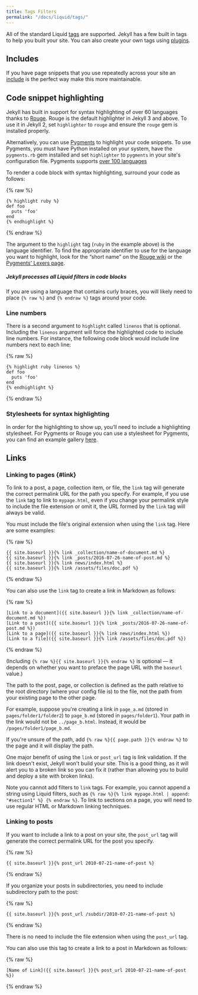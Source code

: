 ```yaml
---
title: Tags Filters
permalink: "/docs/liquid/tags/"
---
```

All of the standard Liquid
[tags](https://shopify.github.io/liquid/tags/control-flow/) are supported.
Jekyll has a few built in tags to help you built your site. You can also create
your own tags using [plugins](/docs/plugins/).

## Includes

If you have page snippets that you use repeatedly across your site an
[include](/docs/include/) is the perfect way make this more maintainable.

## Code snippet highlighting

Jekyll has built in support for syntax highlighting of over 60 languages
thanks to [Rouge](http://rouge.jneen.net). Rouge is the default highlighter
in Jekyll 3 and above. To use it in Jekyll 2, set `highlighter` to `rouge`
and ensure the `rouge` gem is installed properly.

Alternatively, you can use [Pygments](http://pygments.org) to highlight
your code snippets. To use Pygments, you must have Python installed on your
system, have the `pygments.rb` gem installed and set `highlighter` to
`pygments` in your site's configuration file. Pygments supports [over 100
languages](http://pygments.org/languages/)

To render a code block with syntax highlighting, surround your code as follows:

{% raw %}
```liquid
{% highlight ruby %}
def foo
  puts 'foo'
end
{% endhighlight %}
```
{% endraw %}

The argument to the `highlight` tag (`ruby` in the example above) is the
language identifier. To find the appropriate identifier to use for the language
you want to highlight, look for the “short name” on the [Rouge
wiki](https://github.com/jayferd/rouge/wiki/List-of-supported-languages-and-lexers)
or the [Pygments' Lexers page](http://pygments.org/docs/lexers/).

<div class="note info">
  <h5>Jekyll processes all Liquid filters in code blocks</h5>
  <p>If you are using a language that contains curly braces, you
    will likely need to place <code>{&#37; raw &#37;}</code> and
    <code>{&#37; endraw &#37;}</code> tags around your code.</p>
</div>

### Line numbers

There is a second argument to `highlight` called `linenos` that is optional.
Including the `linenos` argument will force the highlighted code to include line
numbers. For instance, the following code block would include line numbers next
to each line:

{% raw %}
```liquid
{% highlight ruby linenos %}
def foo
  puts 'foo'
end
{% endhighlight %}
```
{% endraw %}

### Stylesheets for syntax highlighting

In order for the highlighting to show up, you’ll need to include a highlighting
stylesheet. For Pygments or Rouge you can use a stylesheet for Pygments, you
can find an example gallery [here](http://help.farbox.com/pygments.html).

## Links

### Linking to pages {#link}

To link to a post, a page, collection item, or file, the `link` tag will generate the correct permalink URL for the path you specify. For example, if you use the `link` tag to link to `mypage.html`, even if you change your permalink style to include the file extension or omit it, the URL formed by the `link` tag will always be valid.

You must include the file's original extension when using the `link` tag. Here are some examples:

{% raw %}
```liquid
{{ site.baseurl }}{% link _collection/name-of-document.md %}
{{ site.baseurl }}{% link _posts/2016-07-26-name-of-post.md %}
{{ site.baseurl }}{% link news/index.html %}
{{ site.baseurl }}{% link /assets/files/doc.pdf %}
```
{% endraw %}

You can also use the `link` tag to create a link in Markdown as follows:

{% raw %}
```liquid
[Link to a document]({{ site.baseurl }}{% link _collection/name-of-document.md %})
[Link to a post]({{ site.baseurl }}{% link _posts/2016-07-26-name-of-post.md %})
[Link to a page]({{ site.baseurl }}{% link news/index.html %})
[Link to a file]({{ site.baseurl }}{% link /assets/files/doc.pdf %})
```
{% endraw %}

(Including `{% raw %}{{ site.baseurl }}{% endraw %}` is optional &mdash; it depends on whether you want to preface the page URL with the `baseurl` value.)

The path to the post, page, or collection is defined as the path relative to the root directory (where your config file is) to the file, not the path from your existing page to the other page.

For example, suppose you're creating a link in `page_a.md` (stored in `pages/folder1/folder2`) to `page_b.md` (stored in  `pages/folder1`). Your path in the link would not be `../page_b.html`. Instead, it would be `/pages/folder1/page_b.md`.

If you're unsure of the path, add `{% raw %}{{ page.path }}{% endraw %}` to the page and it will display the path.

One major benefit of using the `link` or `post_url` tag is link validation. If the link doesn't exist, Jekyll won't build your site. This is a good thing, as it will alert you to a broken link so you can fix it (rather than allowing you to build and deploy a site with broken links).

Note you cannot add filters to `link` tags. For example, you cannot append a string using Liquid filters, such as `{% raw %}{% link mypage.html | append: "#section1" %} {% endraw %}`. To link to sections on a page, you will need to use regular HTML or Markdown linking techniques.

### Linking to posts

If you want to include a link to a post on your site, the `post_url` tag will generate the correct permalink URL for the post you specify.

{% raw %}
```liquid
{{ site.baseurl }}{% post_url 2010-07-21-name-of-post %}
```
{% endraw %}

If you organize your posts in subdirectories, you need to include subdirectory path to the post:

{% raw %}
```liquid
{{ site.baseurl }}{% post_url /subdir/2010-07-21-name-of-post %}
```
{% endraw %}

There is no need to include the file extension when using the `post_url` tag.

You can also use this tag to create a link to a post in Markdown as follows:

{% raw %}
```liquid
[Name of Link]({{ site.baseurl }}{% post_url 2010-07-21-name-of-post %})
```
{% endraw %}
